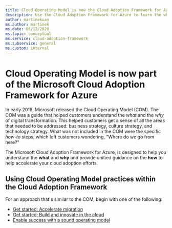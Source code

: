 ```yaml
---
title: Cloud Operating Model is now the Cloud Adoption Framework for Azure
description: Use the Cloud Adoption Framework for Azure to learn the what, why, and how of accelerating your cloud adoption.
author: martinekuan
ms.author: martinek
ms.date: 05/12/2020
ms.topic: conceptual
ms.service: cloud-adoption-framework
ms.subservice: general
ms.custom: internal
---
```


<!-- docutune:ignore "Cloud Operating Model" -->

# Cloud Operating Model is now part of the Microsoft Cloud Adoption Framework for Azure

In early 2018, Microsoft released the Cloud Operating Model (COM). The COM was a guide that helped customers understand the *what* and the *why* of digital transformation. This helped customers get a sense of all the areas that needed to be addressed: business strategy, culture strategy, and technology strategy. What was not included in the COM were the specific *how-to* steps, which left customers wondering, "Where do we go from here?"

The Microsoft Cloud Adoption Framework for Azure, is designed to help you understand the **what** and **why** and provide unified guidance on the **how** to help accelerate your cloud adoption efforts.

## Using Cloud Operating Model practices within the Cloud Adoption Framework

For an approach that's similar to the COM, begin with one of the following:

- [Get started: Accelerate migration](../get-started/migrate.md)
- [Get started: Build and innovate in the cloud](../get-started/innovate.md)
- [Enable success with a sound operating model](../get-started/enable.md)
